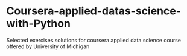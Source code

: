 # Coursera-applied-datas-science-with-Python
Selected exercises solutions for coursera applied data science course offered by University of Michigan

